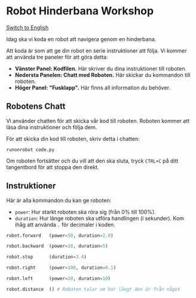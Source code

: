 # Robot Hinderbana Workshop

[Switch to English](instructions-en.md)

Idag ska vi koda en robot att navigera genom en hinderbana.

Att koda är som att ge din robot en serie instruktioner att följa. Vi kommer att använda tre paneler för att göra detta:

- **Vänster Panel: Kodfilen.** Här skriver du dina instruktioner till roboten.
- **Nedersta Panelen: Chatt med Roboten.** Här skickar du kommandon till roboten.
- **Höger Panel: "Fusklapp".** Här finns all information du behöver.

## Robotens Chatt

Vi använder chatten för att skicka vår kod till roboten. Roboten kommer att läsa dina instruktioner och följa dem.

För att skicka din kod till roboten, skriv detta i chatten:

```plaintext
runonrobot code.py
```

Om roboten fortsätter och du vill att den ska sluta, tryck `CTRL+C` på ditt tangentbord för att stoppa den direkt.

## Instruktioner

Här är alla kommandon du kan ge roboten:

- `power`: Hur starkt roboten ska röra sig (från 0% till 100%).
- `duration`: Hur länge roboten ska utföra handlingen (i sekunder). Kom ihåg att använda `.` för decimaler i koden.

```python
robot.forward   (power=50, duration=2.0)

robot.backward  (power=20, duration=5)

robot.stop      (duration=3.4)

robot.right     (power=100, duration=0.1)

robot.left      (power=20, duration=10)

robot.distance  () # Roboten talar om hur långt den är från något
```